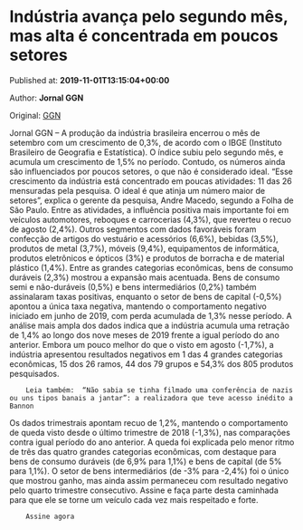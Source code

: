 
# Indústria avança pelo segundo mês, mas alta é concentrada em poucos setores

Published at: **2019-11-01T13:15:04+00:00**

Author: **Jornal GGN**

Original: [GGN](https://jornalggn.com.br/economia/industria-avanca-pelo-segundo-mes-mas-alta-e-concentrada-em-poucos-setores/)

Jornal GGN – A produção da indústria brasileira encerrou o mês de setembro com um crescimento de 0,3%, de acordo com o IBGE (Instituto Brasileiro de Geografia e Estatística). O índice subiu pelo segundo mês, e acumula um crescimento de 1,5% no período.
Contudo, os números ainda são influenciados por poucos setores, o que não é considerado ideal. “Esse crescimento da indústria está concentrado em poucas atividades: 11 das 26 mensuradas pela pesquisa. O ideal é que atinja um número maior de setores”, explica o gerente da pesquisa, Andre Macedo, segundo a Folha de São Paulo.
Entre as atividades, a influência positiva mais importante foi em veículos automotores, reboques e carrocerias (4,3%), que reverteu o recuo de agosto (2,4%). Outros segmentos com dados favoráveis foram confecção de artigos do vestuário e acessórios (6,6%), bebidas (3,5%), produtos de metal (3,7%), móveis (9,4%), equipamentos de informática, produtos eletrônicos e ópticos (3%) e produtos de borracha e de material plástico (1,4%).
Entre as grandes categorias econômicas, bens de consumo duráveis (2,3%) mostrou a expansão mais acentuada. Bens de consumo semi e não-duráveis (0,5%) e bens intermediários (0,2%) também assinalaram taxas positivas, enquanto o setor de bens de capital (-0,5%) apontou a única taxa negativa, mantendo o comportamento negativo iniciado em junho de 2019, com perda acumulada de 1,3% nesse período.
A análise mais ampla dos dados indica que a indústria acumula uma retração de 1,4% ao longo dos nove meses de 2019 frente a igual período do ano anterior. Embora um pouco melhor do que o visto em agosto (-1,7%), a indústria apresentou resultados negativos em 1 das 4 grandes categorias econômicas, 15 dos 26 ramos, 44 dos 79 grupos e 54,3% dos 805 produtos pesquisados.

        Leia também:  “Não sabia se tinha filmado uma conferência de nazis ou uns tipos banais a jantar”: a realizadora que teve acesso inédito a Bannon
      
Os dados trimestrais apontam recuo de 1,2%, mantendo o comportamento de queda visto desde o último trimestre de 2018 (-1,3%), nas comparações contra igual período do ano anterior. A queda foi explicada pelo menor ritmo de três das quatro grandes categorias econômicas, com destaque para bens de consumo duráveis (de 6,9% para 1,1%) e bens de capital (de 5% para 1,1%). O setor de bens intermediários (de -3% para -2,4%) foi o único que mostrou ganho, mas ainda assim permaneceu com resultado negativo pelo quarto trimestre consecutivo.
Assine e faça parte desta caminhada para que ele se torne um veículo cada vez mais respeitado e forte.

        Assine agora
      
